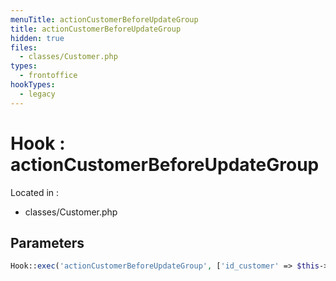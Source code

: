 ```yaml
---
menuTitle: actionCustomerBeforeUpdateGroup
title: actionCustomerBeforeUpdateGroup
hidden: true
files:
  - classes/Customer.php
types:
  - frontoffice
hookTypes:
  - legacy
---
```


# Hook : actionCustomerBeforeUpdateGroup

Located in :

  - classes/Customer.php

## Parameters

```php
Hook::exec('actionCustomerBeforeUpdateGroup', ['id_customer' => $this->id, 'groups' => $list]);
```